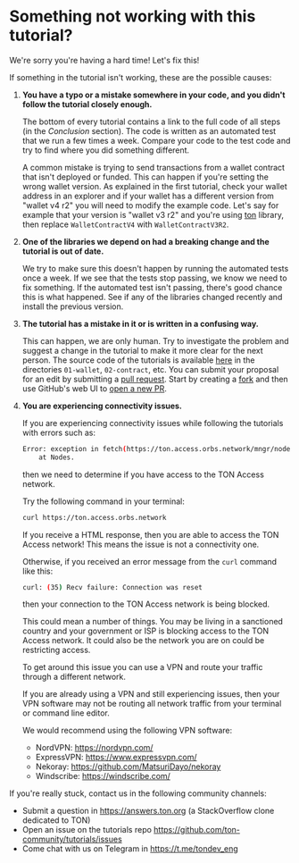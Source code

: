 # Something not working with this tutorial?

We're sorry you're having a hard time! Let's fix this!

If something in the tutorial isn't working, these are the possible causes:

1. **You have a typo or a mistake somewhere in your code, and you didn't follow the tutorial closely enough.**

    The bottom of every tutorial contains a link to the full code of all steps (in the *Conclusion* section). The code is written as an automated test that we run a few times a week. Compare your code to the test code and try to find where you did something different.

    A common mistake is trying to send transactions from a wallet contract that isn't deployed or funded. This can happen if you're setting the wrong wallet version. As explained in the first tutorial, check your wallet address in an explorer and if your wallet has a different version from "wallet v4 r2" you will need to modify the example code. Let's say for example that your version is "wallet v3 r2" and you're using [ton](https://www.npmjs.com/package/ton) library, then replace `WalletContractV4` with `WalletContractV3R2`.

2. **One of the libraries we depend on had a breaking change and the tutorial is out of date.**

    We try to make sure this doesn't happen by running the automated tests once a week. If we see that the tests stop passing, we know we need to fix something. If the automated test isn't passing, there's good chance this is what happened. See if any of the libraries changed recently and install the previous version.

3. **The tutorial has a mistake in it or is written in a confusing way.**

    This can happen, we are only human. Try to investigate the problem and suggest a change in the tutorial to make it more clear for the next person. The source code of the tutorials is available [here](https://github.com/ton-community/tutorials/) in the directories `01-wallet`, `02-contract`, etc. You can submit your proposal for an edit by submitting a [pull request](https://docs.github.com/en/pull-requests/collaborating-with-pull-requests/proposing-changes-to-your-work-with-pull-requests/about-pull-requests). Start by creating a [fork](https://github.com/ton-community/tutorials/fork) and then use GitHub's web UI to [open a new PR](https://github.com/ton-community/tutorials/pulls).

4. **You are experiencing connectivity issues.**

    If you are experiencing connectivity issues while following the tutorials with errors such as:

    ```bash
    Error: exception in fetch(https://ton.access.orbs.network/mngr/nodes?npm_version=2.3.3): FetchError: request to https://ton.access.orbs.network/mngr/nodes?npm_version=2.3.3 failed, reason: read ECONNRESET
        at Nodes.
    ```

    then we need to determine if you have access to the TON Access network.

    Try the following command in your terminal:

    ```bash
    curl https://ton.access.orbs.network
    ```

    If you receive a HTML response, then you are able to access the TON Access network! This means the issue is not a connectivity one.

    Otherwise, if you received an error message from the `curl` command like this:

    ```bash
    curl: (35) Recv failure: Connection was reset
    ```

    then your connection to the TON Access network is being blocked.

    This could mean a number of things. You may be living in a sanctioned country and your government or ISP is blocking access to the TON Access network. It could also be the network you are on could be restricting access.

    To get around this issue you can use a VPN and route your traffic through a different network.

    If you are already using a VPN and still experiencing issues, then your VPN software may not be routing all network traffic from your terminal or command line editor.

    We would recommend using the following VPN software:

    - NordVPN: <https://nordvpn.com/>
    - ExpressVPN: <https://www.expressvpn.com/>
    - Nekoray: <https://github.com/MatsuriDayo/nekoray>
    - Windscribe: <https://windscribe.com/>


If you're really stuck, contact us in the following community channels:

* Submit a question in https://answers.ton.org (a StackOverflow clone dedicated to TON)
* Open an issue on the tutorials repo https://github.com/ton-community/tutorials/issues
* Come chat with us on Telegram in https://t.me/tondev_eng